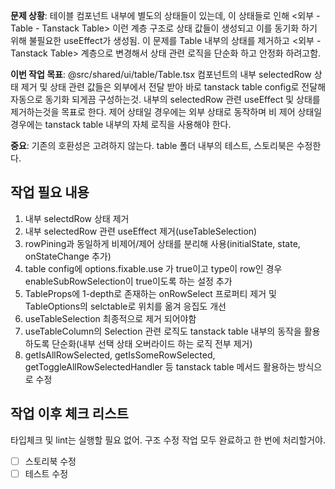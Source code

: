 **문제 상황**: 테이블 컴포넌트 내부에 별도의 상태들이 있는데, 이 상태들로 인해 <외부 - Table - Tanstack Table> 이런 계층 구조로 상태 값들이 생성되고 이를 동기화 하기 위해 불필요한 useEffect가 생성됨. 이 문제를 Table 내부의 상태를 제거하고 <외부 - Tanstack Table> 계층으로 변경해서 상태 관련 로직을 단순화 하고 안정화 하려고함.

**이번 작업 목표**: @src/shared/ui/table/Table.tsx 컴포넌트의 내부 selectedRow 상태 제거 및 상태 관련 값들은 외부에서 전달 받아 바로 tanstack table config로 전달해 자동으로 동기화 되게끔 구성하는것. 내부의 selectedRow 관련 useEffect 및 상태를 제거하는것을 목표로 한다. 제어 상태일 경우에는 외부 상태로 동작하며 비 제어 상태일 경우에는 tanstack table 내부의 자체 로직을 사용해야 한다.

**중요**: 기존의 호환성은 고려하지 않는다. table 폴더 내부의 테스트, 스토리북은 수정한다.

## 작업 필요 내용

1. 내부 selectdRow 상태 제거
2. 내부 selectedRow 관련 useEffect 제거(useTableSelection)
3. rowPining과 동일하게 비제어/제어 상태를 분리해 사용(initialState, state, onStateChange 추가)
4. table config에 options.fixable.use 가 true이고 type이 row인 경우 enableSubRowSelection이 true이도록 하는 설정 추가
5. TableProps에 1-depth로 존재하는 onRowSelect 프로퍼티 제거 및 TableOptions의 selctable로 위치를 옮겨 응집도 개선
6. useTableSelection 최종적으로 제거 되어야함
7. useTableColumn의 Selection 관련 로직도 tanstack table 내부의 동작을 활용하도록 단순화(내부 선택 상태 오버라이드 하는 로직 전부 제거)
8. getIsAllRowSelected, getIsSomeRowSelected, getToggleAllRowSelectedHandler 등 tanstack table 메서드 활용하는 방식으로 수정

## 작업 이후 체크 리스트
타입체크 및 lint는 실행할 필요 없어. 구조 수정 작업 모두 완료하고 한 번에 처리할거야.

- [ ] 스토리북 수정
- [ ] 테스트 수정